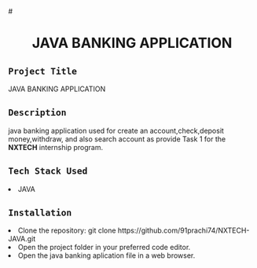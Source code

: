 #<h1 align="center">
  <a href="# JAVA PROJECT"></a>
  JAVA BANKING APPLICATION
  
</h1>

## `Project Title`
JAVA BANKING APPLICATION

## `Description` 
java banking application used for create an account,check,deposit money,withdraw, and also search account as provide Task 1 for the **NXTECH** internship program.

## `Tech Stack Used`
<li>JAVA</li>



## `Installation`
<li>Clone the repository: git clone https://github.com/91prachi74/NXTECH-JAVA.git </li>
<li>Open the project folder in your preferred code editor.</li>
<li>Open the java banking aplication file in a web browser.</li>
